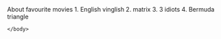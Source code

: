 <!DOCTYPE html>
<html>
    <meta content="movie"
    <title>
        About favourite movies
    </title>
    <body>
        1. English vinglish
        2. matrix
        3. 3 idiots
        4. Bermuda triangle
        
    </body>
</html>
